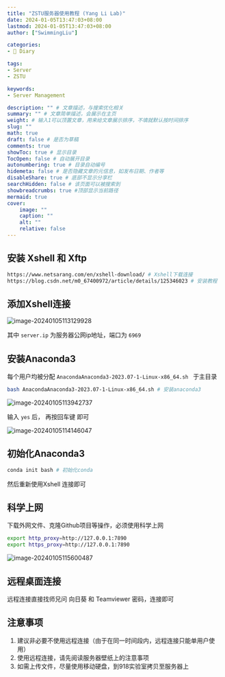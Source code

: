 ```yaml
---
title: "ZSTU服务器使用教程 (Yang Li Lab)"
date: 2024-01-05T13:47:03+08:00
lastmod: 2024-01-05T13:47:03+08:00
author: ["SwimmingLiu"]

categories:
- 📓 Diary

tags:
- Server
- ZSTU

keywords:
- Server Management

description: "" # 文章描述，与搜索优化相关
summary: "" # 文章简单描述，会展示在主页
weight: # 输入1可以顶置文章，用来给文章展示排序，不填就默认按时间排序
slug: ""
math: true
draft: false # 是否为草稿
comments: true
showToc: true # 显示目录
TocOpen: false # 自动展开目录
autonumbering: true # 目录自动编号
hidemeta: false # 是否隐藏文章的元信息，如发布日期、作者等
disableShare: true # 底部不显示分享栏
searchHidden: false # 该页面可以被搜索到
showbreadcrumbs: true #顶部显示当前路径
mermaid: true
cover:
    image: ""
    caption: ""
    alt: ""
    relative: false
---
```


## 安装 Xshell 和 Xftp

```bash
https://www.netsarang.com/en/xshell-download/ # Xshell下载连接
https://blog.csdn.net/m0_67400972/article/details/125346023 # 安装教程
```

## 添加Xshell连接

![image-20240105113129928](E:\李杨课题组\论文笔记\image-20240105113129928.png)

其中 `server.ip` 为服务器公网ip地址，端口为 `6969` 

## 安装Anaconda3

每个用户均被分配 `AnacondaAnaconda3-2023.07-1-Linux-x86_64.sh ` 于主目录

```bash
bash AnacondaAnaconda3-2023.07-1-Linux-x86_64.sh # 安装anaconda3
```

![image-20240105113942737](E:\李杨课题组\论文笔记\image-20240105113942737.png)

输入 `yes` 后， 再按回车键 即可

![image-20240105114146047](E:\李杨课题组\论文笔记\image-20240105114146047.png)

## 初始化Anaconda3

```bash
conda init bash	# 初始化conda
```

然后重新使用Xshell 连接即可

## 科学上网

下载外网文件、克隆Github项目等操作，必须使用科学上网

```bash
export http_proxy=http://127.0.0.1:7890
export https_proxy=http://127.0.0.1:7890
```

![image-20240105115600487](E:\李杨课题组\论文笔记\image-20240105115600487.png)

## 远程桌面连接

远程连接直接找师兄问 向日葵 和 Teamviewer 密码，连接即可

## 注意事项 

1. 建议非必要不使用远程连接（由于在同一时间段内，远程连接只能单用户使用）
2. 使用远程连接，请先阅读服务器壁纸上的注意事项
3. 如需上传文件，尽量使用移动硬盘，到918实验室拷贝至服务器上 

